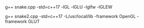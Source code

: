 g++ snake.cpp -std=c++17 -lGL -lGLU -lglfw -lGLEW



g++ snake2.cpp -std=c++17 -L/usr/local/lib -framework OpenGL -framework GLUT